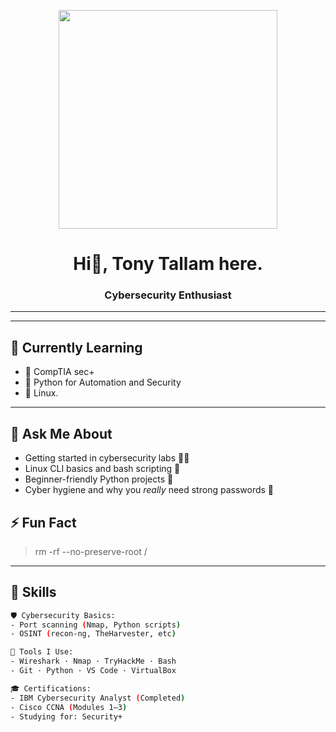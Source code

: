 
<p align="center">
 <img src="https://media.giphy.com/media/QpVUMRUJGokfqXyfa1/giphy.gif" width="350"/>
</p>

<h1 align="center">Hi👋, Tony Tallam here.</h1>
<h3 align="center">Cybersecurity Enthusiast </h3>

---
---

## 🌱 Currently Learning
- 📡 CompTIA sec+
- 🐍 Python for Automation and Security
- 🧪 Linux.

---

## 💬 Ask Me About

- Getting started in cybersecurity labs 🧑‍💻  
- Linux CLI basics and bash scripting 🐧  
- Beginner-friendly Python projects 🔰  
- Cyber hygiene and why you *really* need strong passwords 🧠 

## ⚡ Fun Fact

> rm -rf --no-preserve-root /

---

## 🧰 Skills

```bash
🛡️ Cybersecurity Basics:
- Port scanning (Nmap, Python scripts)
- OSINT (recon-ng, TheHarvester, etc)

🧪 Tools I Use:
- Wireshark · Nmap · TryHackMe · Bash
- Git · Python · VS Code · VirtualBox

🎓 Certifications:
- IBM Cybersecurity Analyst (Completed)
- Cisco CCNA (Modules 1–3)
- Studying for: Security+
